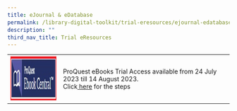 ```yaml
---
title: eJournal & eDatabase
permalink: /library-digital-toolkit/trial-eresources/ejournal-edatabase/
description: ""
third_nav_title: Trial eResources
---
```

<table>
<tbody>
<tr>
<td><a href="https://anglochineseschooli.sharepoint.com/sites/ACSIeResources/SitePages/Trial-Free-eResource.aspx"><img height="101" width="157" alt="" src="/images/Library%20Digital%20Toolkit/ebook123.png"></a></td>
<td><span style="font-weight: 400;">ProQuest eBooks Trial Access available from 24 July 2023 till 14 August 2023.</span><span style="font-weight: 400;"><br></span><span style="font-weight: 400;"> Click</span><a href="https://anglochineseschooli.sharepoint.com/sites/ACSIeResources/SitePages/Trial-Free-eResource.aspx"> <span style="font-weight: 400;">here</span></a><span style="font-weight: 400;"> for the steps</span></td>
</tr>

</tbody>
</table>